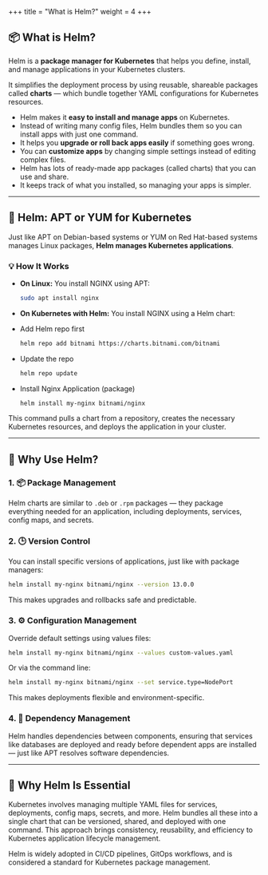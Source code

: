 +++
title = "What is Helm?"
weight = 4
+++

## 📦 What is Helm?

Helm is a **package manager for Kubernetes** that helps you define, install, and manage applications in your Kubernetes clusters.

It simplifies the deployment process by using reusable, shareable packages called **charts** — which bundle together YAML configurations for Kubernetes resources.

- Helm makes it **easy to install and manage apps** on Kubernetes.
- Instead of writing many config files, Helm bundles them so you can install apps with just one command.
- It helps you **upgrade or roll back apps easily** if something goes wrong.
- You can **customize apps** by changing simple settings instead of editing complex files.
- Helm has lots of ready-made app packages (called charts) that you can use and share.
- It keeps track of what you installed, so managing your apps is simpler.
---

## 🧰 Helm: APT or YUM for Kubernetes

Just like APT on Debian-based systems or YUM on Red Hat-based systems manages Linux packages, **Helm manages Kubernetes applications**.

### 💡 How It Works

- **On Linux:** You install NGINX using APT:
  ```bash
  sudo apt install nginx
  ```

- **On Kubernetes with Helm:** You install NGINX using a Helm chart:
- Add Helm repo first
  ```sh
  helm repo add bitnami https://charts.bitnami.com/bitnami
  ```
- Update the repo
  ```sh
  helm repo update
  ```
- Install Nginx Application (package)
  ```bash
  helm install my-nginx bitnami/nginx
  ```

This command pulls a chart from a repository, creates the necessary Kubernetes resources, and deploys the application in your cluster.

---

## 🚀 Why Use Helm?

### 1. 📦 Package Management

Helm charts are similar to `.deb` or `.rpm` packages — they package everything needed for an application, including deployments, services, config maps, and secrets.

### 2. 🕒 Version Control

You can install specific versions of applications, just like with package managers:

```bash
helm install my-nginx bitnami/nginx --version 13.0.0
```

This makes upgrades and rollbacks safe and predictable.

### 3. ⚙️ Configuration Management

Override default settings using values files:

```bash
helm install my-nginx bitnami/nginx --values custom-values.yaml
```

Or via the command line:

```bash
helm install my-nginx bitnami/nginx --set service.type=NodePort
```

This makes deployments flexible and environment-specific.

### 4. 🔗 Dependency Management

Helm handles dependencies between components, ensuring that services like databases are deployed and ready before dependent apps are installed — just like APT resolves software dependencies.

---

## 🧠 Why Helm Is Essential

Kubernetes involves managing multiple YAML files for services, deployments, config maps, secrets, and more. Helm bundles all these into a single chart that can be versioned, shared, and deployed with one command. This approach brings consistency, reusability, and efficiency to Kubernetes application lifecycle management.

Helm is widely adopted in CI/CD pipelines, GitOps workflows, and is considered a standard for Kubernetes package management.
